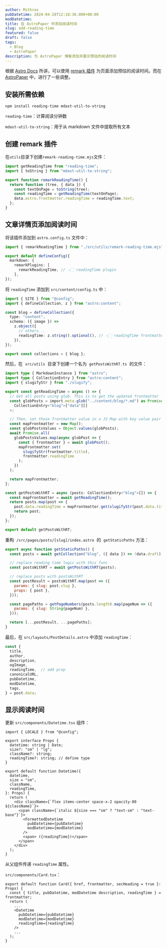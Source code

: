 ```yaml
---
author: Mithras
pubDatetime: 2024-04-28T12:18:36.000+08:00
modDatetime: 
title: 在 AstroPaper 中添加阅读时间
slug: add-reading-time
featured: false
draft: false
tags:
  - Blog
  - AstroPaper
description: 为 AstroPaper 博客添加并展示预估的阅读时间
---
```



根据 [Astro Docs](https://docs.astro.build/en/recipes/reading-time/) 所讲，可以使用 [remark 插件](https://github.com/remarkjs/remark) 为页面添加预估的阅读时间。而在 [AstroPaper](https://github.com/satnaing/astro-paper) 中，进行了一些调整。

## 安装所需依赖

```shell
npm install reading-time mdast-util-to-string
```

`reading-time`：计算阅读分钟数

`mdast-util-to-string`：用于从 markdown 文件中提取所有文本

## 创建 remark 插件

在`utils`目录下创建`remark-reading-time.mjs`文件：

```js
import getReadingTime from "reading-time";
import { toString } from "mdast-util-to-string";

export function remarkReadingTime() {
  return function (tree, { data }) {
    const textOnPage = toString(tree);
    const readingTime = getReadingTime(textOnPage);
    data.astro.frontmatter.readingTime = readingTime.text;
  };
}
```

## 文章详情页添加阅读时间

将该插件添加到 `astro.config.ts` 文件中：

```ts
import { remarkReadingTime } from "./src/utils/remark-reading-time.mjs";

export default defineConfig({
  markdown: {
    remarkPlugins: [
      remarkReadingTime, // 👈🏻 readingTime plugin
    ],
});
```

将 `readingTime` 添加到 `src/content/config.ts` 中：

```ts
import { SITE } from "@config";
import { defineCollection, z } from "astro:content";

const blog = defineCollection({
  type: "content",
  schema: ({ image }) =>
    z.object({
      // others...
      readingTime: z.string().optional(), // 👈🏻 readingTime frontmatter
    }),
});

export const collections = { blog };
```

然后，在  `src/utils`  目录下创建一个名为  `getPostsWithRT.ts`  的文件：

```ts
import type { MarkdownInstance } from "astro";
import type { CollectionEntry } from "astro:content";
import { slugifyStr } from "./slugify";

export const getReadingTime = async () => {
  // Get all posts using glob. This is to get the updated frontmatter
  const globPosts = import.meta.glob("../content/blog/*.md") as Promise<
    CollectionEntry<"blog">["data"][]
  >;

  // Then, set those frontmatter value in a JS Map with key value pair
  const mapFrontmatter = new Map();
  const globPostsValues = Object.values(globPosts);
  await Promise.all(
    globPostsValues.map(async globPost => {
      const { frontmatter } = await globPost();
      mapFrontmatter.set(
        slugifyStr(frontmatter.title),
        frontmatter.readingTime
      );
    })
  );

  return mapFrontmatter;
};

const getPostsWithRT = async (posts: CollectionEntry<"blog">[]) => {
  const mapFrontmatter = await getReadingTime();
  return posts.map(post => {
    post.data.readingTime = mapFrontmatter.get(slugifyStr(post.data.title));
    return post;
  });
};

export default getPostsWithRT;
```

重构  `/src/pages/posts/[slug]/index.astro`  的  `getStaticPaths` 方法：

```js
export async function getStaticPaths() {
  const posts = await getCollection("blog", ({ data }) => !data.draft);

  // replace reading time logic with this func
  const postsWithRT = await getPostsWithRT(posts);

  // replace posts with postsWithRT
  const postResult = postsWithRT.map(post => ({
    params: { slug: post.slug },
    props: { post },
  }));

  const pagePaths = getPageNumbers(posts.length).map(pageNum => ({
    params: { slug: String(pageNum) },
  }));

  return [...postResult, ...pagePaths];
}
```

最后，在 `src/layouts/PostDetails.astro` 中添加 `readingTime`：

```js
const {
  title,
  author,
  description,
  ogImage,
  readingTime,  // add prop
  canonicalURL,
  pubDatetime,
  modDatetime,
  tags,
} = post.data;
```

## 显示阅读时间

更新 `src/components/Datetime.tsx` 组件：

```tsx
import { LOCALE } from "@config";

export interface Props {
  datetime: string | Date;
  size?: "sm" | "lg";
  className?: string;
  readingTime?: string; // define type
}

export default function Datetime({
  datetime,
  size = "sm",
  className,
  readingTime,
}: Props) {
  return (
    <div className={`flex items-center space-x-2 opacity-80 ${className}`}>
      <span className={`italic ${size === "sm" ? "text-sm" : "text-base"}`}>
        <FormattedDatetime
          pubDatetime={pubDatetime}
          modDatetime={modDatetime}
        />
        <span> ({readingTime})</span>
      </span>
    </div>
  );
}
```

从父组件传递 `readingTime` 属性。

`src/components/Card.tsx`：

```tsx
export default function Card({ href, frontmatter, secHeading = true }: Props) {
  const { title, pubDatetime, modDatetime description, readingTime } = frontmatter;
  return (
    ...
    <Datetime
      pubDatetime={pubDatetime}
      modDatetime={modDatetime}
      readingTime={readingTime}
    />
    ...
  );
}
```
